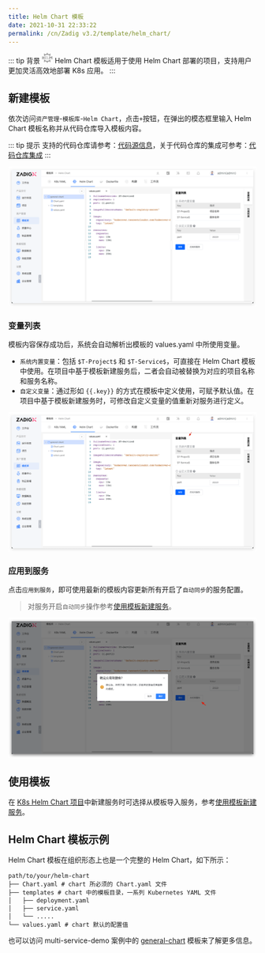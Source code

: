 ```yaml
---
title: Helm Chart 模板
date: 2021-10-31 22:33:22
permalink: /cn/Zadig v3.2/template/helm_chart/
---
```


::: tip 背景
<img style="width:22px; height:22px" src="../../../../_images/helm-chart.svg"></img> Helm Chart 模板适用于使用 Helm Chart 部署的项目，支持用户更加灵活高效地部署 K8s 应用。
:::

## 新建模板

依次访问`资产管理`-`模板库`-`Helm Chart`，点击`+`按钮，在弹出的模态框里输入 Helm Chart 模板名称并从代码仓库导入模板内容。

::: tip 提示
支持的代码仓库请参考：[代码源信息](/cn/Zadig%20v3.2/settings/codehost/overview/#功能兼容列表)，关于代码仓库的集成可参考：[代码仓库集成](/cn/Zadig%20v3.2/settings/codehost/overview/)
:::

![添加 Helm Chart 模板](../../../../_images/create_helm_chart_template.png)

### 变量列表

模板内容保存成功后，系统会自动解析出模板的 values.yaml 中所使用变量。

- `系统内置变量`：包括 `$T-Project$` 和 `$T-Service$`，可直接在 Helm Chart 模板中使用。在项目中基于模板新建服务后，二者会自动被替换为对应的项目名称和服务名称。
- `自定义变量`：通过形如 <span v-pre>`{{.key}}`</span> 的方式在模板中定义使用，可赋予默认值。在项目中基于模板新建服务时，可修改自定义变量的值重新对服务进行定义。

![添加 Helm Chart 模板](../../../../_images/helm_chart_template_variable.png)

### 应用到服务

点击`应用到服务`，即可使用最新的模板内容更新所有开启了`自动同步`的服务配置。

> 对服务开启`自动同步`操作参考[使用模板新建服务](/cn/Zadig%20v3.2/project/service/helm/chart/#使用模板新建单个服务)。

![应用到服务](../../../../_images/apply_helm_template_to_service.png)

## 使用模板
在 [K8s Helm Chart 项目](/cn/Zadig%20v3.2/project/helm-chart/)中新建服务时可选择从模板导入服务，参考[使用模板新建服务](/cn/Zadig%20v3.2/project/service/helm/chart/#使用模板新建单个服务)。

## Helm Chart 模板示例

Helm Chart 模板在组织形态上也是一个完整的 Helm Chart，如下所示：

``` shell
path/to/your/helm-chart
├── Chart.yaml # chart 所必须的 Chart.yaml 文件
├── templates # chart 中的模板目录，一系列 Kubernetes YAML 文件
│   ├── deployment.yaml
│   ├── service.yaml
│   └── .....
└── values.yaml # chart 默认的配置值

```

也可以访问 multi-service-demo 案例中的 [general-chart](https://github.com/koderover/zadig/tree/main/examples/multi-service-demo/general-chart) 模板来了解更多信息。
